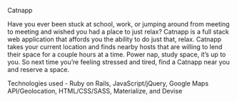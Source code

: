 Catnapp

Have you ever been stuck at school, work, or jumping around from meeting to meeting and wished you had a place to just relax? Catnapp is a full stack web application that affords you the ability to do just that, relax. Catnapp takes your current location and finds nearby hosts that are willing to lend their space for a couple hours at a time. Power nap, study space, it’s up to you. So next time you’re feeling stressed and tired, find a Catnapp near you and reserve a space.

Technologies used - Ruby on Rails, JavaScript/jQuery, Google Maps API/Geolocation, HTML/CSS/SASS, Materialize, and Devise
